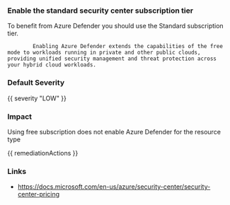 
### Enable the standard security center subscription tier

To benefit from Azure Defender you should use the Standard subscription tier.
			
			Enabling Azure Defender extends the capabilities of the free mode to workloads running in private and other public clouds, providing unified security management and threat protection across your hybrid cloud workloads.

### Default Severity
{{ severity "LOW" }}

### Impact
Using free subscription does not enable Azure Defender for the resource type

<!-- DO NOT CHANGE -->
{{ remediationActions }}

### Links
- https://docs.microsoft.com/en-us/azure/security-center/security-center-pricing
        